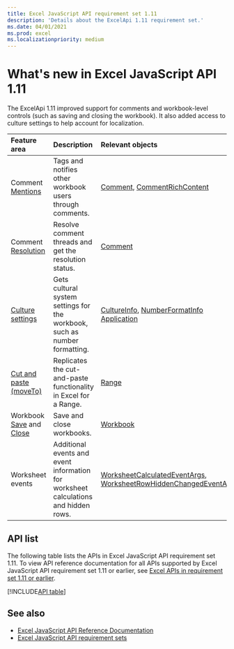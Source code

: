 ```yaml
---
title: Excel JavaScript API requirement set 1.11
description: 'Details about the ExcelApi 1.11 requirement set.'
ms.date: 04/01/2021
ms.prod: excel
ms.localizationpriority: medium
---
```


# What's new in Excel JavaScript API 1.11

The ExcelApi 1.11 improved support for comments and workbook-level controls (such as saving and closing the workbook). It also added access to culture settings to help account for localization.

| Feature area | Description | Relevant objects |
|:--- |:--- |:--- |
| Comment [Mentions](/office/dev/add-ins/excel/excel-add-ins-comments.md#mentions) |Tags and notifies other workbook users through comments. | [Comment](/javascript/api/excel/excel.comment), [CommentRichContent](/javascript/api/excel/excel.commentrichcontent) |
| Comment [Resolution](/office/dev/add-ins/excel/excel-add-ins-comments.md#resolve-comment-threads) | Resolve comment threads and get the resolution status. | [Comment](/javascript/api/excel/excel.comment) |
| [Culture settings](/office/dev/add-ins/excel/excel-add-ins-workbooks.md#access-application-culture-settings) | Gets cultural system settings for the workbook, such as number formatting. | [CultureInfo](/javascript/api/excel/excel.cultureinfo), [NumberFormatInfo](/javascript/api/excel/excel.numberformatinfo) [Application](/javascript/api/excel/excel.application) |
| [Cut and paste (moveTo)](/office/dev/add-ins/excel/excel-add-ins-ranges-cut-copy-paste.md) | Replicates the cut-and-paste functionality in Excel for a Range. | [Range](/javascript/api/excel/excel.range) |
| Workbook [Save](/office/dev/add-ins/excel/excel-add-ins-workbooks.md#save-the-workbook) and [Close](/office/dev/add-ins/excel/excel-add-ins-workbooks.md#close-the-workbook) | Save and close workbooks. | [Workbook](/javascript/api/excel/excel.workbook) |
| Worksheet events | Additional events and event information for worksheet calculations and hidden rows. | [WorksheetCalculatedEventArgs](/javascript/api/excel/excel.worksheetcalculatedeventargs), [WorksheetRowHiddenChangedEventArgs](/javascript/api/excel/excel.worksheetrowhiddenchangedeventargs) |

## API list

The following table lists the APIs in Excel JavaScript API requirement set 1.11. To view API reference documentation for all APIs supported by Excel JavaScript API requirement set 1.11 or earlier, see [Excel APIs in requirement set 1.11 or earlier](/javascript/api/excel?view=excel-js-1.11&preserve-view=true).

[!INCLUDE[API table](../includes/excel-1_11.md)]

## See also

- [Excel JavaScript API Reference Documentation](/javascript/api/excel?view=excel-js-1.11&preserve-view=true)
- [Excel JavaScript API requirement sets](excel-api-requirement-sets.md)
